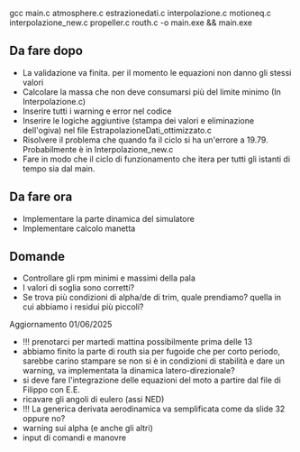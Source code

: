 gcc main.c atmosphere.c estrazionedati.c interpolazione.c motioneq.c interpolazione_new.c propeller.c routh.c -o main.exe && main.exe

## Da fare dopo
- La validazione va finita. per il momento le equazioni non danno gli stessi valori
- Calcolare la massa che non deve consumarsi più del limite minimo (In Interpolazione.c)
- Inserire tutti i warning e error nel codice
- Inserire le logiche aggiuntive (stampa dei valori e eliminazione dell'ogiva) nel file EstrapolazioneDati_ottimizzato.c
- Risolvere il problema che quando fa il ciclo si ha un'errore a 19.79. Probabilmente è in Interpolazione_new.c
- Fare in modo che il ciclo di funzionamento che itera per tutti gli istanti di tempo sia dal main.

## Da fare ora
- Implementare la parte dinamica del simulatore
- Implementare calcolo manetta

## Domande
- Controllare gli rpm minimi e massimi della pala
- I valori di soglia sono corretti?
- Se trova più condizioni di alpha/de di trim, quale prendiamo? quella in cui abbiamo i residui più piccoli?

Aggiornamento 01/06/2025
- !!! prenotarci per martedi mattina possibilmente prima delle 13
- abbiamo finito la parte di routh sia per fugoide che per corto periodo, sarebbe carino stampare se non si è in condizioni di stabilità e dare un warning, va implementata la dinamica latero-direzionale? 
- si deve fare l'integrazione delle equazioni del moto a partire dal file di Filippo con E.E.
- ricavare gli angoli di eulero (assi NED)
- !!! La generica derivata aerodinamica va semplificata come da slide 32 oppure no?
- warning sui alpha (e anche gli altri)
- input di comandi e manovre
